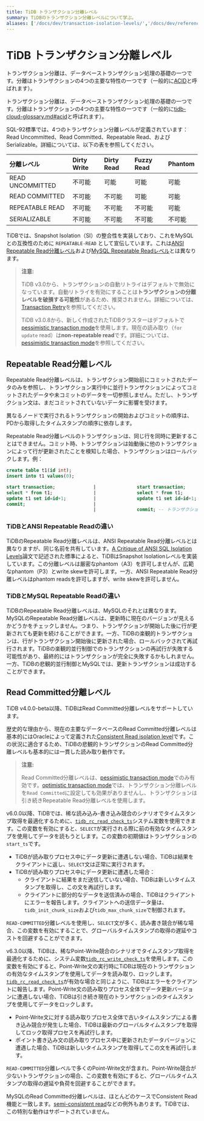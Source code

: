 ```yaml
---
title: TiDB トランザクション分離レベル
summary: TiDBのトランザクション分離レベルについて学ぶ。
aliases: ['/docs/dev/transaction-isolation-levels/','/docs/dev/reference/transactions/transaction-isolation/']
---
```


# TiDB トランザクション分離レベル

<CustomContent platform="tidb">

トランザクション分離は、データベーストランザクション処理の基礎の一つです。分離はトランザクションの4つの主要な特性の一つです（一般的に[ACID](/glossary.md#acid)と呼ばれます）。

</CustomContent>

<CustomContent platform="tidb-cloud">

トランザクション分離は、データベーストランザクション処理の基礎の一つです。分離はトランザクションの4つの主要な特性の一つです（一般的に[tidb-cloud-glossary.md#acid](/tidb-cloud/tidb-cloud-glossary.md#acid)と呼ばれます）。

</CustomContent>

SQL-92標準では、4つのトランザクション分離レベルが定義されています：Read Uncommitted、Read Committed、Repeatable Read、および Serializable。詳細については、以下の表を参照してください。

| 分離レベル        | Dirty Write   | Dirty Read | Fuzzy Read     | Phantom |
| :----------- | :------------ | :------------- | :----------| :-------- |
| READ UNCOMMITTED | 不可能 | 可能     | 可能     | 可能     |
| READ COMMITTED   | 不可能 | 不可能 | 可能     | 可能     |
| REPEATABLE READ  | 不可能 | 不可能 | 不可能 | 可能     |
| SERIALIZABLE     | 不可能 | 不可能 | 不可能 | 不可能 |

TiDBでは、Snapshot Isolation（SI）の整合性を実装しており、これをMySQLとの互換性のために `REPEATABLE-READ` として宣伝しています。これは[ANSI Repeatable Read分離レベル](#difference-between-tidb-and-ansi-repeatable-read)および[MySQL Repeatable Readレベル](#difference-between-tidb-and-mysql-repeatable-read)とは異なります。

> **注意:**
>
> TiDB v3.0から、トランザクションの自動リトライはデフォルトで無効になっています。自動リトライを有効にすることは**トランザクションの分離レベルを破損する可能性**があるため、推奨されません。詳細については、[Transaction Retry](/optimistic-transaction.md#automatic-retry)を参照してください。
>
> TiDB v3.0.8から、新しく作成されたTiDBクラスターはデフォルトで[pessimistic transaction mode](/pessimistic-transaction.md)を使用します。現在の読み取り（`for update` read）は**non-repeatable read**です。詳細については、[pessimistic transaction mode](/pessimistic-transaction.md)を参照してください。

## Repeatable Read分離レベル

Repeatable Read分離レベルは、トランザクション開始前にコミットされたデータのみを参照し、トランザクション実行中に並行トランザクションによってコミットされたデータや未コミットのデータを一切参照しません。ただし、トランザクション文は、まだコミットされていないデータに影響を受けます。

異なるノードで実行されるトランザクションの開始およびコミットの順序は、PDから取得したタイムスタンプの順序に依存します。

Repeatable Read分離レベルのトランザクションは、同じ行を同時に更新することはできません。コミット時、トランザクションは始動後に他のトランザクションによって行が更新されたことを検知した場合、トランザクションはロールバックします。例：

```sql
create table t1(id int);
insert into t1 values(0);

start transaction;              |               start transaction;
select * from t1;               |               select * from t1;
update t1 set id=id+1;          |               update t1 set id=id+1; -- 悲観的トランザクションでは、`update`文が後に実行されても、行ロックが解放されるまで待機します。
commit;                         |
                                |               commit; -- トランザクションのコミットが失敗し、ロールバックされます。悲観的トランザクションではコミットに成功することができます。
```

### TiDBとANSI Repeatable Readの違い

TiDBのRepeatable Read分離レベルは、ANSI Repeatable Read分離レベルとは異なりますが、同じ名前を共有しています。[A Critique of ANSI SQL Isolation Levels](https://www.microsoft.com/en-us/research/wp-content/uploads/2016/02/tr-95-51.pdf)論文で記述された標準によると、TiDBはSnapshot Isolationレベルを実装しています。この分離レベルは厳密なphantom（A3）を許可しませんが、広範なphantom（P3）とwrite skewを許可します。一方、ANSI Repeatable Read分離レベルはphantom readsを許可しますが、write skewを許可しません。

### TiDBとMySQL Repeatable Readの違い

TiDBのRepeatable Read分離レベルは、MySQLのそれとは異なります。MySQLのRepeatable Read分離レベルは、更新時に現在のバージョンが見えるかどうかをチェックしません。つまり、トランザクションが開始した後に行が更新されても更新を続けることができます。一方、TiDBの楽観的トランザクションは、行がトランザクション開始後に更新された場合、ロールバックされて再試行されます。TiDBの楽観的並行制御でのトランザクションの再試行が失敗する可能性があり、最終的にはトランザクションが完全に失敗するかもしれません。一方、TiDBの悲観的並行制御とMySQLでは、更新トランザクションは成功することができます。

## Read Committed分離レベル

TiDB v4.0.0-beta以降、TiDBはRead Committed分離レベルをサポートしています。

歴史的な理由から、現在の主要なデータベースのRead Committed分離レベルは基本的にはOracleによって定義された[Consistent Read isolation level](https://docs.oracle.com/cd/B19306_01/server.102/b14220/consist.htm)です。この状況に適合するため、TiDBの悲観的トランザクションのRead Committed分離レベルも基本的には一貫した読み取り動作です。

> **注意:**
>
> Read Committed分離レベルは、[pessimistic transaction mode](/pessimistic-transaction.md)でのみ有効です。[optimistic transaction mode](/optimistic-transaction.md)では、トランザクション分離レベルを`Read Committed`に設定しても効果がありませんし、トランザクションは引き続きRepeatable Read分離レベルを使用します。

v6.0.0以降、TiDBでは、稀な読み込み-書き込み競合のシナリオでタイムスタンプ取得を最適化するために、[`tidb_rc_read_check_ts`](/system-variables.md#tidb_rc_read_check_ts-new-in-v600)システム変数を使用できます。この変数を有効にすると、`SELECT`が実行される際に前の有効なタイムスタンプを使用してデータを読もうとします。この変数の初期値はトランザクションの`start_ts`です。

- TiDBが読み取りプロセス中にデータ更新に遭遇しない場合、TiDBは結果をクライアントに返し、`SELECT`文は正常に実行されます。
- TiDBが読み取りプロセス中にデータ更新に遭遇した場合：
    - クライアントに結果をまだ送信していない場合、TiDBは新しいタイムスタンプを取得し、この文を再試行します。
    - クライアントに部分的なデータを送信済みの場合、TiDBはクライアントにエラーを報告します。クライアントへの送信データ量は、`tidb_init_chunk_size`および`tidb_max_chunk_size`で制御されます。

`READ-COMMITTED`分離レベルを使用し、`SELECT`文が多く、読み書き競合が稀な場合、この変数を有効にすることで、グローバルタイムスタンプの取得の遅延やコストを回避することができます。

v6.3.0以降、TiDBは、稀なPoint-Write競合のシナリオでタイムスタンプ取得を最適化するために、システム変数[`tidb_rc_write_check_ts`](/system-variables.md#tidb_rc_write_check_ts-new-in-v630)を使用します。この変数を有効にすると、Point-Write文の実行時にTiDBは現在のトランザクションの有効なタイムスタンプを使用してデータを読み取り、ロックします。[`tidb_rc_read_check_ts`](/system-variables.md#tidb_rc_read_check_ts-new-in-v600)が有効な場合と同じように、TiDBはエラーをクライアントに報告します。Point-Write文の読み取りプロセス全体でデータ更新バージョンに遭遇しない場合、TiDBは引き続き現在のトランザクションのタイムスタンプを使用してデータをロックします。
- Point-Write文に対する読み取りプロセス全体で古いタイムスタンプによる書き込み競合が発生した場合、TiDBは最新のグローバルタイムスタンプを取得してロック取得プロセスを再試行します。
- ポイント書き込み文の読み取りプロセス中に更新されたデータバージョンに遭遇した場合、TiDBは新しいタイムスタンプを取得してこの文を再試行します。

`READ-COMMITTED`分離レベルで多くのPoint-Write文が含まれ、Point-Write競合が少ないトランザクションの場合、この変数を有効にすると、グローバルタイムスタンプの取得の遅延や負荷を回避することができます。

MySQLのRead Committed分離レベルは、ほとんどのケースでConsistent Read機能と一致します。[semi-consistent read](https://dev.mysql.com/doc/refman/8.0/en/innodb-transaction-isolation-levels.html)などの例外もあります。TiDBでは、この特別な動作はサポートされていません。